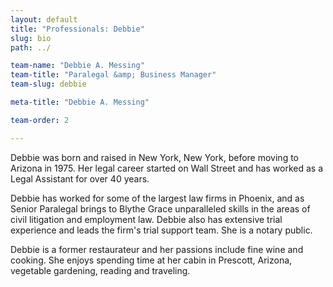 ```yaml
---
layout: default
title: "Professionals: Debbie"
slug: bio
path: ../

team-name: "Debbie A. Messing" 
team-title: "Paralegal &amp; Business Manager"
team-slug: debbie

meta-title: "Debbie A. Messing" 

team-order: 2

---
```

<p>Debbie was born and raised in New York, New York, before moving to Arizona in 1975. Her legal career started on Wall Street and has worked as a Legal Assistant for over 40 years.</p>

<p>Debbie has worked for some of the largest law firms in Phoenix, and as Senior Paralegal brings to Blythe Grace unparalleled skills in the areas of civil litigation and employment law. Debbie also has extensive trial experience and leads the firm's trial support team. She is a notary public.</p>

<p>Debbie is a former restaurateur and her passions include fine wine and cooking. She enjoys spending time at her cabin in Prescott, Arizona, vegetable gardening, reading and traveling.</p>